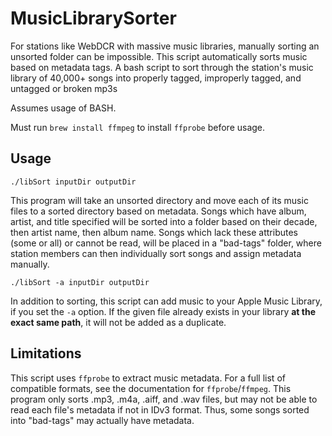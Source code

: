 # MusicLibrarySorter

For stations like WebDCR with massive music libraries, manually sorting an unsorted folder can be impossible. This script automatically sorts music based on metadata tags.
A bash script to sort through the station's music library of 40,000+ songs into properly tagged, improperly tagged, and untagged or broken mp3s

Assumes usage of BASH.

Must run `brew install ffmpeg` to install `ffprobe` before usage.

## Usage

`./libSort inputDir outputDir`

This program will take an unsorted directory and move each of its music files to a sorted directory based on metadata. Songs which have album, artist, and title specified will be sorted into a folder based on their decade, then artist name, then album name. Songs which lack these attributes (some or all) or cannot be read, will be placed in a "bad-tags" folder, where station members can then individually sort songs and assign metadata manually.

`./libSort -a inputDir outputDir`

In addition to sorting, this script can add music to your Apple Music Library, if you set the `-a` option. If the given file already exists in your library **at the exact same path**, it will not be added as a duplicate.

## Limitations

This script uses `ffprobe` to extract music metadata. For a full list of compatible formats, see the documentation for `ffprobe`/`ffmpeg`. This program only sorts .mp3, .m4a, .aiff, and .wav files, but may not be able to read each file's metadata if not in IDv3 format. Thus, some songs sorted into "bad-tags" may actually have metadata. 